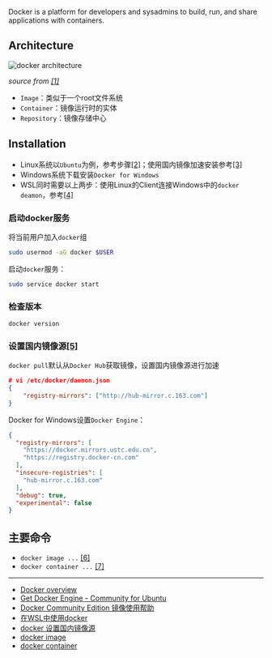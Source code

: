 Docker is a platform for developers and sysadmins to build, run, and share applications with containers.

## Architecture

![docker architecture](https://docs.docker.com/engine/images/architecture.svg)

*source from [[1]](#1)*

- `Image`：类似于一个root文件系统
- `Container`：镜像运行时的实体
- `Repository`：镜像存储中心

## Installation

- Linux系统以`Ubuntu`为例，参考步骤[[2]](#2)；使用国内镜像加速安装参考[[3]](#3)
- Windows系统下载安装`Docker for Windows`
- WSL同时需要以上两步：使用Linux的Client连接Windows中的`docker deamon`，参考[[4]](#4)

### 启动docker服务

将当前用户加入`docker`组

```bash
sudo usermod -aG docker $USER
```
启动`docker`服务：

```bash
sudo service docker start
```

### 检查版本

```bash
docker version
```

### 设置国内镜像源[[5]](#5)

`docker pull`默认从`Docker Hub`获取镜像，设置国内镜像源进行加速

```json
# vi /etc/docker/daemon.json
{
    "registry-mirrors": ["http://hub-mirror.c.163.com"]
}
```

Docker for Windows设置`Docker Engine`：

```json
{
  "registry-mirrors": [
    "https://docker.mirrors.ustc.edu.cn",
    "https://registry.docker-cn.com"
  ],
  "insecure-registries": [
    "hub-mirror.c.163.com"
  ],
  "debug": true,
  "experimental": false
}
```

## 主要命令

- `docker image ...` [[6]](#6)
- `docker container ...` [[7]](#7)



---

- [Docker overview](https://docs.docker.com/engine/docker-overview/)<span id='1'></span>
- [Get Docker Engine - Community for Ubuntu](https://docs.docker.com/install/linux/docker-ce/ubuntu/)<span id='2'></span>
- [Docker Community Edition 镜像使用帮助](https://mirror.tuna.tsinghua.edu.cn/help/docker-ce/)<span id='3'></span>
- [在WSL中使用docker](http://zuyunfei.com/2018/07/06/use-docker-in-wsl/)<span id='4'></span>
- [docker 设置国内镜像源](https://blog.csdn.net/whatday/article/details/86770609)<span id='5'></span>
- [docker image](https://docs.docker.com/engine/reference/commandline/image/)<span id='6'></span>
- [docker container](https://docs.docker.com/engine/reference/commandline/container/)<span id='7'></span>